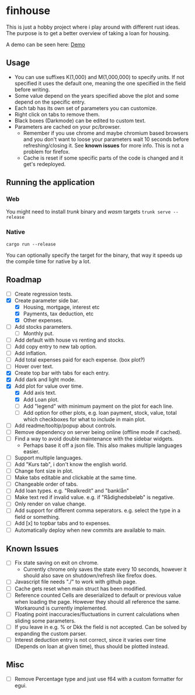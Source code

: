 # finhouse

This is just a hobby project where i play around with different rust ideas. The purpose is to get a better overview of taking a loan for housing.

A demo can be seen here: [Demo](https://fjodborg.github.io/finhouse_page/)

## Usage

* You can use suffixes K(1,000) and M(1,000,000) to specify units. If not specified it uses the default one, meaning the one specified in the field before writing.
* Some value depend on the years specified above the plot and some depend on the specific entry.
* Each tab has its own set of parameters you can customize.
* Right click on tabs to remove them.
* Black boxes (Darkmode) can be edited to custom text.
* Parameters are cached on your pc/browser.
    * Remember if you use chrome and maybe chromium based browsers and you don't want to loose your parameters wait 10 seconds before refreshing/closing it. See __known issues__ for more info. This is not a problem for firefox. 
    * Cache is reset if some specific parts of the code is changed and it get's redeployed. 

## Running the application

### Web
You might need to install _trunk_ binary and _wasm_ targets
`trunk serve --release`

### Native

`cargo run --release`

You can optionally specify the target for the binary, that way it speeds up the compile time for native by a lot.


## Roadmap
- [ ] Create regression tests.
- [X] Create parameter side bar.
    - [X] Housing, mortgage, interest etc
    - [X] Payments, tax deduction, etc
    - [X] Other expenses.
- [ ] Add stocks parameters.
    - [ ] Monthly put.
- [ ] Add default with house vs renting and stocks.
- [ ] Add copy entry to new tab option.
- [ ] Add inflation.
- [ ] Add total expenses paid for each expense. (box plot?)
- [ ] Hover over text.
- [x] Create top bar with tabs for each entry.
- [X] Add dark and light mode.
- [X] Add plot for value over time.
    - [X] Add axis text.
    - [X] Add Loan plot.
    - [ ] Add "legend" with minimum payment on the plot for each line.
    - [ ] Add option for other plots, e.g. loan payment, stock, value, total which checkboxes for what to include in main plot. 
- [ ] Add readme/tooltip/popup about controls.
- [ ] Remove dependency on server being online (offline mode if cached).
- [ ] Find a way to avoid double maintenance with the sidebar widgets.
    - Perhaps base it off a json file. This also makes multiple languages easier.
- [ ] Support multiple languages.
- [ ] Add "Kurs tab", i don't know the english world.
- [ ] Change font size in plot.
- [ ] Make tabs editable and clickable at the same time.
- [ ] Changeable order of tabs.
- [ ] Add loan types. e.g. "Realkredit" and "banklån"
- [ ] Make text red if invalid value. e.g. if "Rådighedsbeløb" is negative. 
- [ ] Only render on value change.
- [ ] Add support for different comma seperators. e.g. select the type in a field or something.
- [ ] Add [x] to topbar tabs and to expenses.
- [ ] Automatically deploy when new commits are available to main. 

## Known Issues 

- [ ] Fix state saving on exit on chrome. 
    - Currently chrome only saves the state every 10 seconds, however it should also save on shutdown/refresh like firefox does.
- [ ] Javascript file needs "./" to work with github page.  
- [ ] Cache gets reset when main struct has been modified. 
- [ ] Reference counted Cells are deserialized to default or previous value when loading the page. However they should all reference the same. Workaround is currently implemented.
- [ ] Floating point inaccuracies/fluctuations in current calculations when sliding some parameters. 
- [ ] If you leave in e.g. % or Dkk the field is not accepted. Can be solved by expanding the custom parser.
- [ ] Interest deduction entry is not correct, since it varies over time (Depends on loan at given time), thus should be plotted instead. 

## Misc

- [ ] Remove Percentage type and just use f64 with a custom formatter for egui.
